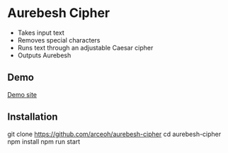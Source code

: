 # Aurebesh Cipher

- Takes input text
- Removes special characters
- Runs text through an adjustable Caesar cipher
- Outputs Aurebesh

## Demo

[Demo site](https://aurebesh-cipher.onrender.com/)

## Installation

git clone https://github.com/arceoh/aurebesh-cipher
cd aurebesh-cipher
npm install
npm run start
